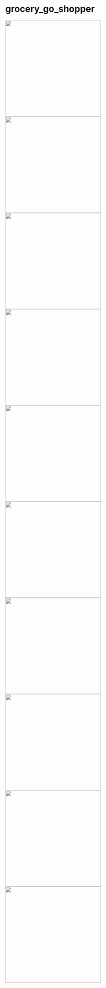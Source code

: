 # grocery_go_shopper

<html>
  <body>
    <img src="https://github.com/user-attachments/assets/cbdb8219-4aa1-4732-811a-6fea27fe120b" width="300" />
    <img src="https://github.com/user-attachments/assets/66cd51c9-451f-42da-89b0-ca0a8a72f20e" width="300" />
    <img src="https://github.com/user-attachments/assets/199ef3c8-e1b6-4351-96c7-592fa088a6a6" width="300" />
    <img src="https://github.com/user-attachments/assets/5dbd8707-384a-493e-b09a-73599e477686" width="300" />
    <img src="https://github.com/user-attachments/assets/62455f5f-b632-411d-b797-b5767519cf1a" width="300" />
    <img src="https://github.com/user-attachments/assets/531f0e8a-a0cd-4463-ba23-f09eb3ae18fe" width="300" />
    <img src="https://github.com/user-attachments/assets/62b275d0-322f-4beb-9b50-8d8c35bfafb1" width="300" />
    <img src="https://github.com/user-attachments/assets/d8be56ad-9b8d-47bf-96f8-2f39509451d2" width="300" />
    <img src="https://github.com/user-attachments/assets/f8d59078-8605-4e71-8914-4334315a4c72" width="300" />
    <img src="https://github.com/user-attachments/assets/35bb1f01-1c6f-4853-93f1-1c871d74062c" width="300" />
  </body>
</html>


